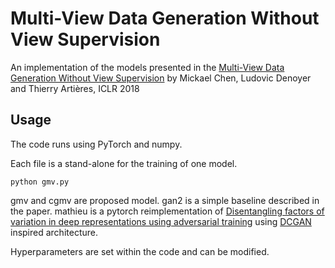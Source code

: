 # Multi-View Data Generation Without View Supervision
An implementation of the models presented in the  [Multi-View Data Generation Without View Supervision](https://openreview.net/forum?id=ryRh0bb0Z) by Mickael Chen, Ludovic Denoyer and Thierry Artières, ICLR 2018


## Usage

The code runs using PyTorch and numpy.

Each file is a stand-alone for the training of one model.
```
python gmv.py
```
gmv and cgmv are proposed model.
gan2 is a simple baseline described in the paper.
mathieu is a pytorch reimplementation of [Disentangling factors of variation in deep representations using adversarial training](https://github.com/MichaelMathieu/factors-variation) using [DCGAN](https://arxiv.org/abs/1511.06434) inspired architecture.

Hyperparameters are set within the code and can be modified.
